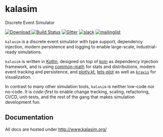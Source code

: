 # kalasim

Discrete Event Simulator

[ ![Download](https://img.shields.io/github/v/release/holgerbrandl/kalasim) ](https://github.com/holgerbrandl/kalasim/releases) [![Build Status](https://github.com/holgerbrandl/kalasim/workflows/build/badge.svg)](https://github.com/holgerbrandl/kalasim/actions?query=workflow%3Abuild)  [![Gitter](https://badges.gitter.im/kalasim.svg)](https://gitter.im/holgerbrandl/kalasim) [![slack](https://img.shields.io/badge/slack-kalasim-yellowgreen)](https://kotlinlang.slack.com/messages/kalasim/) [![mailinglist](https://img.shields.io/badge/google%20groups-kalasim-orange)](https://groups.google.com/g/kalasim)


`kalasim` is a discrete event simulator with type support, dependency injection, modern persistence and logging to enable large-scale, industrial-ready simulations.


`kalasim` is written in [Kotlin](https://kotlinlang.org/), designed on top of [koin](https://github.com/InsertKoinIO/koin) as dependency injection framework, and is using [common-math](https://commons.apache.org/proper/commons-math/) for stats and distributions, modern event tracking and persistence, and [plotly.kt](https://github.com/mipt-npm/plotly.kt), [lets-plot](https://github.com/JetBrains/lets-plot-kotlin) as well as [`kravis`](https://github.com/holgerbrandl/kravis) for visualization.

In contrast to many other simulation tools, `kalasim` is neither low-code nor no-code. It is _code-first_ to enable change tracking, scaling, refactoring, CI/CD, unit-tests, and the rest of the gang that makes simulation development fun.


## Documentation

<!--### >> [kalasim user guide](https://holgerbrandl.github.io/kalasim) <<-->
All docs are hosted under <http://www.kalasim.org/>


